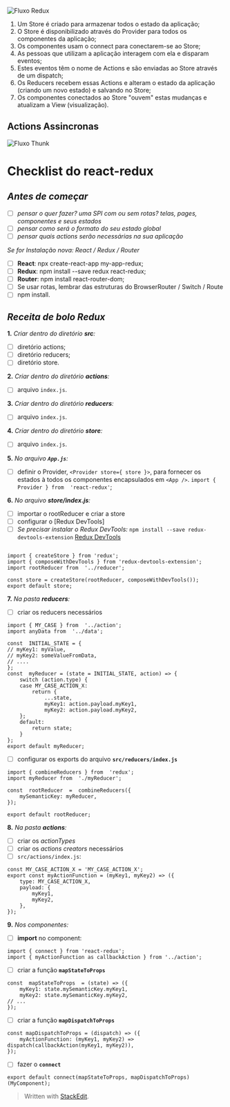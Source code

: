 ![Fluxo Redux](../../.imgs/fluxo_redux.gif)

1. Um Store é criado para armazenar todos o estado da aplicação;
2. O Store é disponibilizado através do Provider para todos os componentes da aplicação;
3. Os componentes usam o connect para conectarem-se ao Store;
4. As pessoas que utilizam a aplicação interagem com ela e disparam eventos;
5. Estes eventos têm o nome de Actions e são enviadas ao Store através de um dispatch;
6. Os Reducers recebem essas Actions e alteram o estado da aplicação (criando um novo estado) e salvando no Store;
7. Os componentes conectados ao Store "ouvem" estas mudanças e atualizam a View (visualização).

## Actions Assincronas

![Fluxo Thunk](../../.imgs/fluxo_redux_thunk.gif)

# Checklist do react-redux

## ***Antes de começar***
- [ ] *pensar o quer fazer? uma SPI com ou sem rotas? telas, pages, componentes e seus estados*
- [ ] *pensar como será o *formato* do seu estado global*
- [ ] *pensar quais actions serão necessárias na sua aplicação*

*Se for Instalação nova: React / Redux / Router*
   - [ ] **React**: npx create-react-app my-app-redux;
   - [ ] **Redux**: npm install --save redux react-redux;
   - [ ] **Router**: npm install react-router-dom;
   - [ ] Se usar rotas, lembrar das estruturas do BrowserRouter / Switch / Route
   - [ ] npm install.

## ***Receita de bolo Redux***

**1.** *Criar dentro do diretório **src**:*
- [ ] diretório actions;
- [ ] diretório reducers;
- [ ] diretório store.

**2.** *Criar dentro do diretório **actions**:*
- [ ] arquivo `index.js`.

**3.** *Criar dentro do diretório **reducers**:*
- [ ] arquivo `index.js`.

**4.** *Criar dentro do diretório **store**:*
- [ ] arquivo `index.js`.

**5.** *No arquivo **`App.js`**:*
- [ ] definir o Provider, `<Provider store={ store }>`, para fornecer os estados à todos os componentes encapsulados em `<App />`. `import { Provider } from  'react-redux'`;

**6.** *No arquivo **store/index.js**:*
- [ ] importar o rootReducer e criar a store
- [ ] configurar o [Redux DevTools]
- [ ] *Se precisar instalar o Redux DevTools:* `npm install --save redux-devtools-extension` 
[Redux DevTools ](https://github.com/reduxjs/redux-devtools)
```

import { createStore } from 'redux';
import { composeWithDevTools } from 'redux-devtools-extension';
import rootReducer from  '../reducer';

const store = createStore(rootReducer, composeWithDevTools());
export default store;
```
**7.** *Na pasta **reducers**:*
- [ ] criar os reducers necessários
```
import { MY_CASE } from  '../action';
import anyData from  '../data';

const  INITIAL_STATE = {
// myKey1: myValue,
// myKey2: someValueFromData,
// ....
};
const  myReducer = (state = INITIAL_STATE, action) => {
	switch (action.type) {
	case MY_CASE_ACTION_X:
		return {
			...state,
			myKey1: action.payload.myKey1,
			myKey2: action.payload.myKey2,			
	};
	default:
		return state;
	}
};
export default myReducer;
```
- [ ] configurar os exports do arquivo **`src/reducers/index.js`**
```
import { combineReducers } from  'redux';
import myReducer from  './myReducer';

const  rootReducer  =  combineReducers({
	mySemanticKey: myReducer,
});

export default rootReducer;
```
**8.** *Na pasta **actions**:*
- [ ] criar os *actionTypes*
- [ ] criar os *actions creators* necessários
- [ ] `src/actions/index.js`:
```
const MY_CASE_ACTION_X = 'MY_CASE_ACTION_X';
export const myActionFunction = (myKey1, myKey2) => ({
	type: MY_CASE_ACTION_X,
	payload: {
		myKey1,
		myKey2,
	},
});
```
**9.** *Nos componentes:*
- [ ] **import** no component:
```
import { connect } from 'react-redux';
import { myActionFunction as callbackAction } from '../action';
```
- [ ] criar a função **`mapStateToProps`**
```
const  mapStateToProps  = (state) => ({
	myKey1: state.mySemanticKey.myKey1,
	myKey2: state.mySemanticKey.myKey2,
// ...
});
```
- [ ] criar a função **`mapDispatchToProps`**
```
const mapDispatchToProps = (dispatch) => ({
	myActionFunction: (myKey1, myKey2) => dispatch(callbackAction(myKey1, myKey2)),
});
```
- [ ] fazer o **`connect`**
```
export default connect(mapStateToProps, mapDispatchToProps)(MyComponent);
```

> Written with [StackEdit](https://stackedit.io/).
